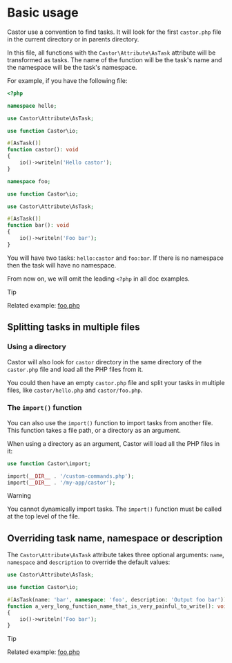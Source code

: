 # Basic usage

Castor use a convention to find tasks. It will look for the
first `castor.php` file in the current directory or in parents directory.

In this file, all functions with the `Castor\Attribute\AsTask` attribute will be
transformed as tasks. The name of the function will be the task's name
and the namespace will be the task's namespace.

For example, if you have the following file:

```php
<?php

namespace hello;

use Castor\Attribute\AsTask;

use function Castor\io;

#[AsTask()]
function castor(): void
{
    io()->writeln('Hello castor');
}

namespace foo;

use function Castor\io;

use Castor\Attribute\AsTask;

#[AsTask()]
function bar(): void
{
    io()->writeln('Foo bar');
}
```

You will have two tasks: `hello:castor` and `foo:bar`. If there is no
namespace then the task will have no namespace.

From now on, we will omit the leading `<?php` in all doc examples.

> [!TIP]
> Related example: [foo.php](https://github.com/jolicode/castor/blob/main/examples/foo.php)

## Splitting tasks in multiple files

### Using a directory

Castor will also look for `castor` directory in the same directory of
the `castor.php` file and load all the PHP files from it.

You could then have an empty `castor.php` file and split your tasks in
multiple files, like `castor/hello.php` and `castor/foo.php`.

### The `import()` function

You can also use the `import()` function to import tasks from another file.
This function takes a file path, or a directory as an argument.

When using a directory as an argument, Castor will load all the PHP files in it:

```php
use function Castor\import;

import(__DIR__ . '/custom-commands.php');
import(__DIR__ . '/my-app/castor');
```

> [!WARNING]
> You cannot dynamically import tasks. The `import()` function must be called
> at the top level of the file.

## Overriding task name, namespace or description

The `Castor\Attribute\AsTask` attribute takes three optional
arguments: `name`, `namespace` and `description` to override the default values:

```php
use Castor\Attribute\AsTask;

use function Castor\io;

#[AsTask(name: 'bar', namespace: 'foo', description: 'Output foo bar')]
function a_very_long_function_name_that_is_very_painful_to_write(): void
{
    io()->writeln('Foo bar');
}
```

> [!TIP]
> Related example: [foo.php](https://github.com/jolicode/castor/blob/main/examples/foo.php)

